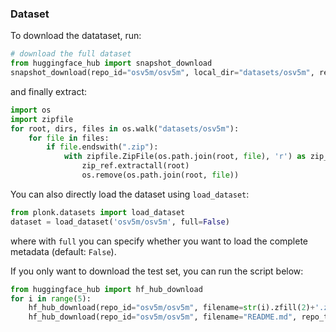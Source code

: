 ### Dataset
To download the datataset, run:
```python
# download the full dataset
from huggingface_hub import snapshot_download
snapshot_download(repo_id="osv5m/osv5m", local_dir="datasets/osv5m", repo_type='dataset')
```

and finally extract:
```python
import os
import zipfile
for root, dirs, files in os.walk("datasets/osv5m"):
    for file in files:
        if file.endswith(".zip"):
            with zipfile.ZipFile(os.path.join(root, file), 'r') as zip_ref:
                zip_ref.extractall(root)
                os.remove(os.path.join(root, file))
```

You can also directly load the dataset using `load_dataset`:
```python
from plonk.datasets import load_dataset
dataset = load_dataset('osv5m/osv5m', full=False)
```
where with `full` you can specify whether you want to load the complete metadata (default: `False`).

If you only want to download the test set, you can run the script below:
```python
from huggingface_hub import hf_hub_download
for i in range(5):
    hf_hub_download(repo_id="osv5m/osv5m", filename=str(i).zfill(2)+'.zip', subfolder="images/test", repo_type='dataset', local_dir="datasets/osv5m")
    hf_hub_download(repo_id="osv5m/osv5m", filename="README.md", repo_type='dataset', local_dir="datasets/osv5m")
```